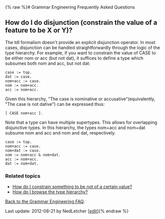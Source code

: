 {% raw %}# Grammar Engineering Frequently Asked Questions

## How do I do disjunction (constrain the value of a feature to be X or Y)?

The tdl formalism doesn't provide an explicit disjunction operator. In
most cases, disjunction can be handled straightforwardly through the
logic of the type hierarchy. For example, if you want to constrain the
value of CASE to be either nom or acc (but not dat), it suffices to
define a type which subsumes both nom and acc, but not dat:

    case := top.
    dat := case.
    nom+acc := case.
    nom := nom+acc.
    acc := nom+acc.

Given this hierarchy, "The case is nominative or
accusative"(equivalently, "The case is not dative") can be expressed
thus:

    [ CASE nom+acc ].

Note that a type can have multiple supertypes. This allows for
overlapping disjunctive types. In this hierarchy, the types nom+acc and
nom+dat subsume nom and acc and nom and dat, respectively.

    case := top.
    nom+acc := case.
    nom+dat := case.
    nom := nom+acc & nom+dat.
    acc := nom+acc.
    dat := nom+dat.

### Related topics

- [How do I constrain something to be not of a certain
value?](../GeFaqNegValue)
- [How do I browse the type hierarchy?](../GeFaqViewHierarchy)

[Back to the Grammar Engineering FAQ](/GrammarEngineeringFaq).

Last update: 2012-08-21 by NedLetcher [[edit](https://github.com/delph-in/docs/wiki/GeFaqDisjunctiveValue/_edit)]{% endraw %}
